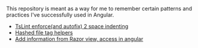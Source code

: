 This repository is meant as a way for me to remember certain patterns and practices I've successfully used in Angular.

- [TsLint enforce(and autofix) 2 space indenting](https://github.com/PdUi/ng-snippets/commit/62cb5821b122e5acb7e2da70d75e74e063ff4dfa)
- [Hashed file tag helpers](https://github.com/PdUi/ng-snippets/commit/836103ec91b694e54ae53db29a086cec742ad411#diff-21)
- [Add information from Razor view, access in angular](https://github.com/PdUi/ng-snippets/commit/e9146701e306bceb7a45cf604b6d71becfef82e4)

